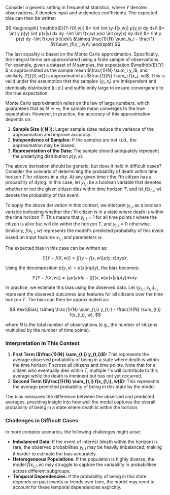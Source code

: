 Consider a generic setting in frequentist statistics, where $Y$ denotes observations, $X$ denotes input and $w$ denotes coefficients. The expected bias can then be written

$$
\begin{split}
\mathbb{E}[Y-f(X,w)] &= \int \int (y-f(x,w)) p(y,x) dy dx\\
&= \int y p(y) \int p(x|y) dx dy -\int \int f(x,w) p(x) \int p(y|x) dy dx\\
&= \int y p(y) dy -\int f(x,w) p(x)dx\\
&\simeq \frac{1}{N} \sum_iy_i - \frac{1}{N}\sum_jf(x_j,w)\\
\end{split}
$$

The last equality is based on the Monte Carlo approximation. Specifically, the integral terms are approximated using a finite sample of observations. For example, given a dataset of $N$ samples, the expectation $\mathbb{E}[Y] $ is approximated as the sample mean $\frac{1}{N} \sum_i y_i$, and similarly, $\mathbb{E}[f(X, w)]$ is approximated as $\frac{1}{N} \sum_j f(x_j, w)$. This is valid under the assumption that the samples $\{y_i, x_i\}$ are independent and identically distributed (i.i.d.) and sufficiently large to ensure convergence to the true expectation.

Monte Carlo approximation relies on the law of large numbers, which guarantees that as $N \to \infty$, the sample mean converges to the true expectation. However, in practice, the accuracy of this approximation depends on:
1. **Sample Size (\( N \)):** Larger sample sizes reduce the variance of the approximation and improve accuracy.
2. **Independence of Samples:** If the samples are not i.i.d., the approximation may be biased.
3. **Representation of the Data:** The sample should adequately represent the underlying distribution $p(y, x)$.

The above derivation should be generic, but does it hold in difficult cases? Consider the scenario of determining the probability of death within time horizon $T$ for citizens in a city. At any given time $t$ the $i$'th citizen has a probability of dying. In this case, let $y_{t,i}$ be a boolean variable that denotes whether or not the given citizen dies within time horizon $T$, and let $f(x_{t,i},w)$ denote the probability of this event.

To apply the above derivation in this context, we interpret $y_{t,i}$ as a boolean variable indicating whether the $i$'th citizen is in a state where death is within the time horizon $T$. This means that $y_{t,i} = 1$ for all time points $t$ where the citizen is alive but will die within the horizon $T$, and $y_{t,i} = 0$ otherwise. Similarly, $f(x_{t,i}, w)$ represents the model's predicted probability of this event based on input features $x_{t,i}$ and parameters $w$.

The expected bias in this case can be written as:

$$
\mathbb{E}[Y - f(X, w)] = \int \int (y - f(x, w)) p(y, x) dy dx.
$$

Using the decomposition $p(y, x) = p(x|y)p(y)$, the bias becomes:

$$
\mathbb{E}[Y - f(X, w)] = \int y p(y)  dy - \int \int f(x, w) p(x|y)p(y) dx  dy.
$$

In practice, we estimate this bias using the observed data. Let $\{y_{t,i}, x_{t,i}\}_{t,i}$ represent the observed outcomes and features for all citizens over the time horizon $T$. The bias can then be approximated as:

$$
\text{Bias} \simeq \frac{1}{N} \sum_{t,i} y_{t,i} - \frac{1}{N} \sum_{t,i} f(x_{t,i}, w),
$$

where $N$ is the total number of observations (e.g., the number of citizens multiplied by the number of time points).

### Interpretation in This Context
1. **First Term ($\frac{1}{N} \sum_{t,i} y_{t,i}$):** This represents the average observed probability of being in a state where death is within the time horizon $T$ across all citizens and time points. Note that for a citizen who eventually dies within $T$, multiple 1's will contribute to this average while the death is imminent but has not yet occurred.
2. **Second Term ($\frac{1}{N} \sum_{t,i} f(x_{t,i}, w)$):** This represents the average predicted probability of being in this state by the model.

The bias measures the difference between the observed and predicted averages, providing insight into how well the model captures the overall probability of being in a state where death is within the horizon.

### Challenges in Difficult Cases
In more complex scenarios, the following challenges might arise:
- **Imbalanced Data:** If the event of interest (death within the horizon) is rare, the observed probabilities $y_{t,i}$ may be heavily imbalanced, making it harder to estimate the bias accurately.
- **Heterogeneous Populations:** If the population is highly diverse, the model $f(x_{t,i}, w)$ may struggle to capture the variability in probabilities across different subgroups.
- **Temporal Dependencies:** If the probability of being in this state depends on past events or trends over time, the model may need to account for these temporal dependencies explicitly.


